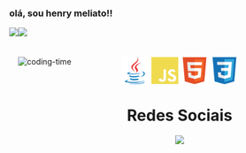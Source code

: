 ### olá, sou henry meliato!!



<!--
**MELIATO/MELIATO** is a ✨ _special_ ✨ repository because its `README.md` (this file) appears on your GitHub profile.

Here are some ideas to get you started:
-->
<div>
  <img height="130em" src="https://github-readme-stats.vercel.app/api?username=henrymeliato&show_icons=true&hide=contribs,prs&cache_seconds=86400&theme=github_dark">
  <img align="left" height="130em" src="https://github-readme-stats.vercel.app/api/top-langs/?username=henrymeliato&layout=compact&langs_count=16&theme=great-gatsby"/>
</div>
<div align="center"><br>
  <div style="display: inline_block"><br>
    <img align="left" height="200" alt="coding-time" src="https://tenor.com/pt-BR/view/linux-computer-os-ghosth-cyber-gif-25074749.gif">
    <img align="center" height="50" width="50" src="https://raw.githubusercontent.com/devicons/devicon/master/icons/java/java-original.svg">
    <img align="center" height="50" width="50" src="https://raw.githubusercontent.com/devicons/devicon/master/icons/javascript/javascript-plain.svg">
    <img align="center" height="50" width="50" alt="html-icon" src="https://raw.githubusercontent.com/devicons/devicon/master/icons/html5/html5-original.svg">
    <img align="center" height="50" width="50" alt="css-icon" src="https://raw.githubusercontent.com/devicons/devicon/master/icons/css3/css3-original.svg">
  </div>

  <h1 align="center">Redes Sociais</h1>
  <a href="https://www.instagram.com/henrymeliato/" target= "_blank"><img src="https://img.shields.io/badge/Instagram-E4405F?style=for-the-badge&logo=instagram&logoColor=white" target= "_blank"> </a>
</div>
